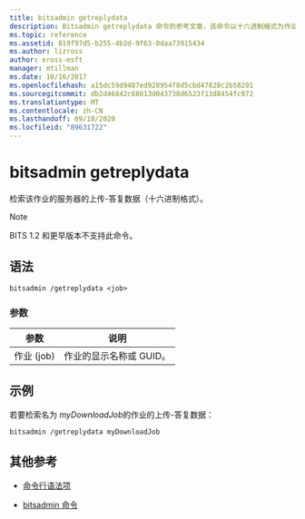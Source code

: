 ```yaml
---
title: bitsadmin getreplydata
description: Bitsadmin getreplydata 命令的参考文章，该命令以十六进制格式为作业检索服务器的上载答复数据。
ms.topic: reference
ms.assetid: 819f97d5-b255-4b2d-9f63-0daa73915434
ms.author: lizross
author: eross-msft
manager: mtillman
ms.date: 10/16/2017
ms.openlocfilehash: a15dc59d9487ed928954f8d5cbd47828c2b58291
ms.sourcegitcommit: db2d46842c68813d043738d6523f13d8454fc972
ms.translationtype: MT
ms.contentlocale: zh-CN
ms.lasthandoff: 09/10/2020
ms.locfileid: "89631722"
---
```

# <a name="bitsadmin-getreplydata"></a>bitsadmin getreplydata

检索该作业的服务器的上传-答复数据（十六进制格式）。

> [!NOTE]
> BITS 1.2 和更早版本不支持此命令。

## <a name="syntax"></a>语法

```
bitsadmin /getreplydata <job>
```

### <a name="parameters"></a>参数

| 参数 | 说明 |
| -------------- | -------------- |
| 作业 (job) | 作业的显示名称或 GUID。 |

## <a name="examples"></a>示例

若要检索名为 *myDownloadJob*的作业的上传-答复数据：

```
bitsadmin /getreplydata myDownloadJob
```

## <a name="additional-references"></a>其他参考

- [命令行语法项](command-line-syntax-key.md)

- [bitsadmin 命令](bitsadmin.md)
